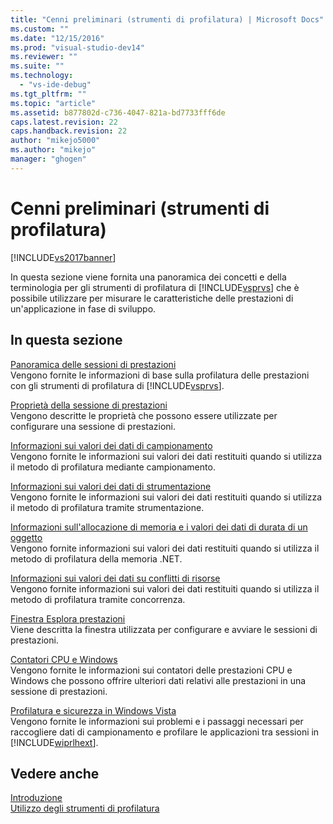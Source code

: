 ```yaml
---
title: "Cenni preliminari (strumenti di profilatura) | Microsoft Docs"
ms.custom: ""
ms.date: "12/15/2016"
ms.prod: "visual-studio-dev14"
ms.reviewer: ""
ms.suite: ""
ms.technology: 
  - "vs-ide-debug"
ms.tgt_pltfrm: ""
ms.topic: "article"
ms.assetid: b877802d-c736-4047-821a-bd7733fff6de
caps.latest.revision: 22
caps.handback.revision: 22
author: "mikejo5000"
ms.author: "mikejo"
manager: "ghogen"
---
```

# Cenni preliminari (strumenti di profilatura)
[!INCLUDE[vs2017banner](../code-quality/includes/vs2017banner.md)]

In questa sezione viene fornita una panoramica dei concetti e della terminologia per gli strumenti di profilatura di [!INCLUDE[vsprvs](../code-quality/includes/vsprvs_md.md)] che è possibile utilizzare per misurare le caratteristiche delle prestazioni di un'applicazione in fase di sviluppo.  
  
## In questa sezione  
 [Panoramica delle sessioni di prestazioni](../profiling/performance-session-overview.md)  
 Vengono fornite le informazioni di base sulla profilatura delle prestazioni con gli strumenti di profilatura di [!INCLUDE[vsprvs](../code-quality/includes/vsprvs_md.md)].  
  
 [Proprietà della sessione di prestazioni](../profiling/performance-session-properties.md)  
 Vengono descritte le proprietà che possono essere utilizzate per configurare una sessione di prestazioni.  
  
 [Informazioni sui valori dei dati di campionamento](../profiling/understanding-sampling-data-values.md)  
 Vengono fornite le informazioni sui valori dei dati restituiti quando si utilizza il metodo di profilatura mediante campionamento.  
  
 [Informazioni sui valori dei dati di strumentazione](../profiling/understanding-instrumentation-data-values.md)  
 Vengono fornite le informazioni sui valori dei dati restituiti quando si utilizza il metodo di profilatura tramite strumentazione.  
  
 [Informazioni sull'allocazione di memoria e i valori dei dati di durata di un oggetto](../profiling/understanding-memory-allocation-and-object-lifetime-data-values.md)  
 Vengono fornite informazioni sui valori dei dati restituiti quando si utilizza il metodo di profilatura della memoria .NET.  
  
 [Informazioni sui valori dei dati su conflitti di risorse](../profiling/understanding-resource-contention-data-values.md)  
 Vengono fornite informazioni sui valori dei dati restituiti quando si utilizza il metodo di profilatura tramite concorrenza.  
  
 [Finestra Esplora prestazioni](../profiling/performance-explorer-window.md)  
 Viene descritta la finestra utilizzata per configurare e avviare le sessioni di prestazioni.  
  
 [Contatori CPU e Windows](../profiling/cpu-and-windows-counters.md)  
 Vengono fornite le informazioni sui contatori delle prestazioni CPU e Windows che possono offrire ulteriori dati relativi alle prestazioni in una sessione di prestazioni.  
  
 [Profilatura e sicurezza in Windows Vista](../profiling/profiling-and-windows-vista-security.md)  
 Vengono fornite le informazioni sui problemi e i passaggi necessari per raccogliere dati di campionamento e profilare le applicazioni tra sessioni in [!INCLUDE[wiprlhext](../debugger/includes/wiprlhext_md.md)].  
  
## Vedere anche  
 [Introduzione](../profiling/getting-started-with-performance-tools.md)   
 [Utilizzo degli strumenti di profilatura](../profiling/performance-explorer.md)